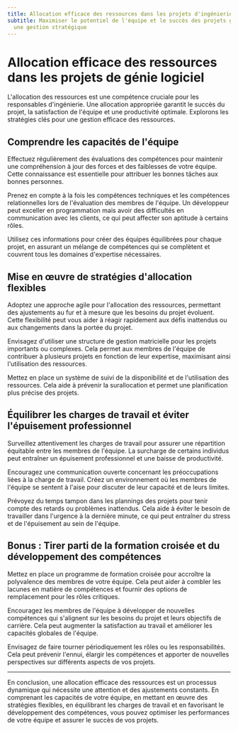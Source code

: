 ```yaml
---
title: Allocation efficace des ressources dans les projets d'ingénierie logicielle
subtitle: Maximiser le potentiel de l'équipe et le succès des projets grâce à
  une gestion stratégique
---
```


# Allocation efficace des ressources dans les projets de génie logiciel

L'allocation des ressources est une compétence cruciale pour les responsables d'ingénierie. Une allocation appropriée garantit le succès du projet, la satisfaction de l'équipe et une productivité optimale. Explorons les stratégies clés pour une gestion efficace des ressources.

## Comprendre les capacités de l'équipe

Effectuez régulièrement des évaluations des compétences pour maintenir une compréhension à jour des forces et des faiblesses de votre équipe. Cette connaissance est essentielle pour attribuer les bonnes tâches aux bonnes personnes.

Prenez en compte à la fois les compétences techniques et les compétences relationnelles lors de l'évaluation des membres de l'équipe. Un développeur peut exceller en programmation mais avoir des difficultés en communication avec les clients, ce qui peut affecter son aptitude à certains rôles.

Utilisez ces informations pour créer des équipes équilibrées pour chaque projet, en assurant un mélange de compétences qui se complètent et couvrent tous les domaines d'expertise nécessaires.

## Mise en œuvre de stratégies d'allocation flexibles

Adoptez une approche agile pour l'allocation des ressources, permettant des ajustements au fur et à mesure que les besoins du projet évoluent. Cette flexibilité peut vous aider à réagir rapidement aux défis inattendus ou aux changements dans la portée du projet.

Envisagez d'utiliser une structure de gestion matricielle pour les projets importants ou complexes. Cela permet aux membres de l'équipe de contribuer à plusieurs projets en fonction de leur expertise, maximisant ainsi l'utilisation des ressources.

Mettez en place un système de suivi de la disponibilité et de l'utilisation des ressources. Cela aide à prévenir la surallocation et permet une planification plus précise des projets.

## Équilibrer les charges de travail et éviter l'épuisement professionnel

Surveillez attentivement les charges de travail pour assurer une répartition équitable entre les membres de l'équipe. La surcharge de certains individus peut entraîner un épuisement professionnel et une baisse de productivité.

Encouragez une communication ouverte concernant les préoccupations liées à la charge de travail. Créez un environnement où les membres de l'équipe se sentent à l'aise pour discuter de leur capacité et de leurs limites.

Prévoyez du temps tampon dans les plannings des projets pour tenir compte des retards ou problèmes inattendus. Cela aide à éviter le besoin de travailler dans l'urgence à la dernière minute, ce qui peut entraîner du stress et de l'épuisement au sein de l'équipe.

## Bonus : Tirer parti de la formation croisée et du développement des compétences

Mettez en place un programme de formation croisée pour accroître la polyvalence des membres de votre équipe. Cela peut aider à combler les lacunes en matière de compétences et fournir des options de remplacement pour les rôles critiques.

Encouragez les membres de l'équipe à développer de nouvelles compétences qui s'alignent sur les besoins du projet et leurs objectifs de carrière. Cela peut augmenter la satisfaction au travail et améliorer les capacités globales de l'équipe.

Envisagez de faire tourner périodiquement les rôles ou les responsabilités. Cela peut prévenir l'ennui, élargir les compétences et apporter de nouvelles perspectives sur différents aspects de vos projets.

---

En conclusion, une allocation efficace des ressources est un processus dynamique qui nécessite une attention et des ajustements constants. En comprenant les capacités de votre équipe, en mettant en œuvre des stratégies flexibles, en équilibrant les charges de travail et en favorisant le développement des compétences, vous pouvez optimiser les performances de votre équipe et assurer le succès de vos projets.
